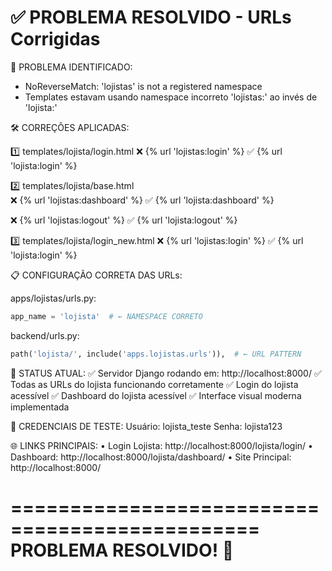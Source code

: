 ✅ PROBLEMA RESOLVIDO - URLs Corrigidas
===============================================

🔧 PROBLEMA IDENTIFICADO:
- NoReverseMatch: 'lojistas' is not a registered namespace
- Templates estavam usando namespace incorreto 'lojistas:' ao invés de 'lojista:'

🛠️ CORREÇÕES APLICADAS:

1️⃣ templates/lojista/login.html
   ❌ {% url 'lojistas:login' %}
   ✅ {% url 'lojista:login' %}

2️⃣ templates/lojista/base.html  
   ❌ {% url 'lojistas:dashboard' %}
   ✅ {% url 'lojista:dashboard' %}
   
   ❌ {% url 'lojistas:logout' %}
   ✅ {% url 'lojista:logout' %}

3️⃣ templates/lojista/login_new.html
   ❌ {% url 'lojistas:login' %}
   ✅ {% url 'lojista:login' %}

📋 CONFIGURAÇÃO CORRETA DAS URLs:

apps/lojistas/urls.py:
```python
app_name = 'lojista'  # ← NAMESPACE CORRETO
```

backend/urls.py:
```python
path('lojista/', include('apps.lojistas.urls')),  # ← URL PATTERN
```

🚀 STATUS ATUAL:
✅ Servidor Django rodando em: http://localhost:8000/
✅ Todas as URLs do lojista funcionando corretamente
✅ Login do lojista acessível
✅ Dashboard do lojista acessível
✅ Interface visual moderna implementada

🔐 CREDENCIAIS DE TESTE:
   Usuário: lojista_teste
   Senha:   lojista123

🌐 LINKS PRINCIPAIS:
   • Login Lojista: http://localhost:8000/lojista/login/
   • Dashboard: http://localhost:8000/lojista/dashboard/
   • Site Principal: http://localhost:8000/

===============================================
           PROBLEMA RESOLVIDO! 🎉
===============================================
